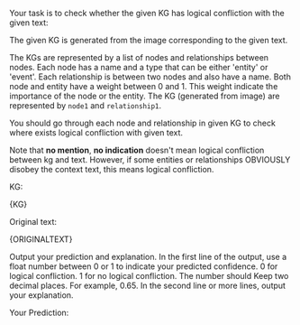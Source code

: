 Your task is to check whether the given KG has logical confliction with the given text: 

The given KG is generated from the image corresponding to the given text.

The KGs are represented by a list of nodes and relationships between nodes. Each node has a name and a type that can be either 'entity' or 'event'. Each relationship is between two nodes and also have a name. Both node and entity have a weight between 0 and 1. This weight indicate the importance of the node or the entity. The KG (generated from image) are represented by `node1` and `relationship1`. 

You should go through each node and relationship in given KG to check where exists logical confliction with given text.

Note that **no mention**, **no indication** doesn't mean logical confliction between kg and text. However, if some entities or relationships OBVIOUSLY disobey the context text, this means logical confliction.
 
KG: 

{KG}

Original text:

{ORIGINALTEXT}

Output your prediction and explanation. In the first line of the output, use a float number between 0 or 1 to indicate your predicted confidence. 0 for logical confliction. 1 for no logical confliction. The number should Keep two decimal places. For example, 0.65. In the second line or more lines, output your explanation.

Your Prediction: